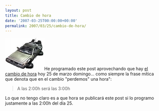 ```yaml
---
layout: post
title: Cambio de hora
date: '2007-03-25T00:00:00+00:00'
permalink: 2007/03/25/cambio-de-hora/
---
```

<img src="/assets/images1.jpg" width="128" height="107" alt="DeLorean" class="derecha" />He programado este post aprovechando que hay <a href="http://www.afines.com/cambio_horario_verano/">el cambio de hora</a> hoy 25 de marzo domingo... como siempre la frase mítica que denota que en el cambio "perdemos" una hora":

<blockquote>A las 2:00h será las 3:00h</blockquote>

Lo que no tengo claro es a que hora se publicará este post si lo programo justamente a las 2:00h del día 25. 
